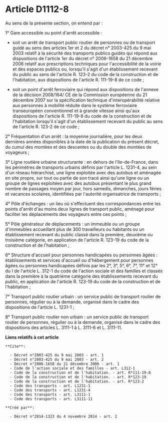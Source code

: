 # Article D1112-8

Au sens de la présente section, on entend par : 

1° Gare accessible ou point d'arrêt accessible :

- soit un arrêt de transport public routier de personnes ou de transport guidé au sens des articles 1er et 2 du décret n°
2003-425 du 9 mai 2003 relatif à la sécurité des transports publics guidés qui répond aux dispositions de l'article 1er du
décret n° 2006-1658 du 21 décembre 2006 relatif aux prescriptions techniques pour l'accessibilité de la voirie et des espaces
publics ou, lorsqu'il s'agit d'un établissement recevant du public au sens de l'article R. 123-2 du code de la construction
et de l'habitation, aux dispositions de l'article R. 111-19-8 de ce code ;

- soit un point d'arrêt ferroviaire qui répond aux dispositions de l'annexe de la décision 2008/164/ CE de la Commission
européenne du 21 décembre 2007 sur la spécification technique d'interopérabilité relative aux personnes à mobilité réduite
dans le système ferroviaire transeuropéen conventionnel et à grande vitesse ainsi qu'aux dispositions de l'article R.
111-19-8 du code de la construction et de l'habitation lorsqu'il s'agit d'un établissement recevant du public au sens de
l'article R. 123-2 de ce code ; 

2° Fréquentation d'un arrêt : la moyenne journalière, pour les deux dernières années disponibles à la date de la publication
du présent décret, du cumul des montées et des descentes ou du double des montées de voyageurs ; 

3° Ligne routière urbaine structurante : en dehors de l'Ile-de-France, dans les périmètres de transports urbains définis par
l'article L. 1231-4, au sein d'un réseau hiérarchisé, une ligne exploitée avec des autobus et aménagée en site propre, sur
tout ou partie de son tracé ainsi qu'une ligne ou un groupe de lignes exploitées avec des autobus présentant le plus grand
nombre de passages moyen par jour, hors samedis, dimanches, jours féries et vacances scolaires, identifiées par l'autorité
organisatrice de transports ; 

4° Pôle d'échanges : un lieu où s'effectuent des correspondances entre les points d'arrêt d'au moins deux lignes de transport
public, aménagé pour faciliter les déplacements des voyageurs entre ces points ; 

5° Pôle générateur de déplacements : un immeuble ou un groupe d'immeubles accueillant plus de 300 travailleurs ou habitants
ou un établissement recevant du public classé dans la première, deuxième ou troisième catégorie, en application de l'article
R. 123-19 du code de la construction et de l'habitation ; 

6° Structure d'accueil pour personnes handicapées ou personnes âgées : établissements et services d'accueil ou d'hébergement
pour personnes âgées ou personnes handicapées définis par les 2°, 3°, 5°, 6°, 7°, 11° et 12° du I de l'article L. 312-1 du
code de l'action sociale et des familles et classés dans la première à la quatrième catégorie des établissements recevant du
public, en application de l'article R. 123-19 du code de la construction et de l'habitation ; 

7° Transport public routier urbain : un service public de transport routier de personnes, régulier ou à la demande, organisé
dans le cadre des dispositions de l'article L. 1231-1 ; 

8° Transport public routier non urbain : un service public de transport routier de personnes, régulier ou à la demande,
organisé dans le cadre des dispositions des articles L. 3111-1 à L. 3111-6 et L. 3111-11.

**Liens relatifs à cet article**

	**Cite**:

	  - Décret n°2003-425 du 9 mai 2003 - art. 1
	  - Décret n°2003-425 du 9 mai 2003 - art. 2
	  - Décret n°2006-1658 du 21 décembre 2006 - art. 1
	  - Code de l'action sociale et des familles - art. L312-1
	  - Code de la construction et de l'habitation. - art. R*111-19-8
	  - Code de la construction et de l'habitation. - art. R*123-19
	  - Code de la construction et de l'habitation. - art. R*123-2
	  - Code des transports - art. L1231-1
	  - Code des transports - art. L1231-4
	  - Code des transports - art. L3111-1
	  - Code des transports - art. L3111-11

	**Créé par**:

	  - Décret n°2014-1323 du 4 novembre 2014 - art. 2
